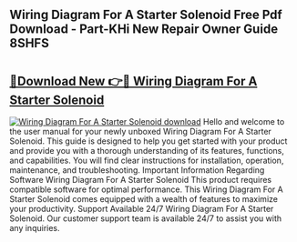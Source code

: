 ## Wiring Diagram For A Starter Solenoid Free Pdf Download - Part-KHi New Repair Owner Guide 8SHFS

# <h2><a href="http://dfk9hg6.blite.top/?on=Wiring+Diagram+For+A+Starter+Solenoid">🔗Download New 👉🔴 Wiring Diagram For A Starter Solenoid</a></h2>

[![Wiring Diagram For A Starter Solenoid download](https://i.imgur.com/lujVjoI.png)](http://dfk9hg6.blite.top/?on=Wiring+Diagram+For+A+Starter+Solenoid)
Hello and welcome to the user manual for your newly unboxed Wiring Diagram For A Starter Solenoid. This guide is designed to help you get started with your product and provide you with a thorough understanding of its features, functions, and capabilities. You will find clear instructions for installation, operation, maintenance, and troubleshooting. Important Information Regarding Software Wiring Diagram For A Starter Solenoid This product requires compatible software for optimal performance. This Wiring Diagram For A Starter Solenoid comes equipped with a wealth of features to maximize your productivity. Support Available 24/7 Wiring Diagram For A Starter Solenoid. Our customer support team is available 24/7 to assist you with any inquiries.
